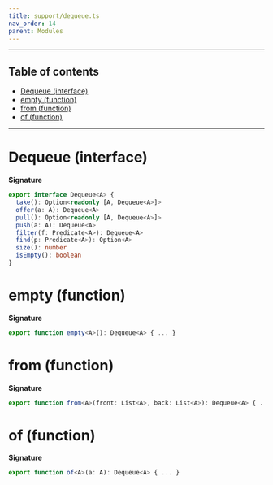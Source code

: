 ```yaml
---
title: support/dequeue.ts
nav_order: 14
parent: Modules
---
```


---

<h2 class="text-delta">Table of contents</h2>

- [Dequeue (interface)](#dequeue-interface)
- [empty (function)](#empty-function)
- [from (function)](#from-function)
- [of (function)](#of-function)

---

# Dequeue (interface)

**Signature**

```ts
export interface Dequeue<A> {
  take(): Option<readonly [A, Dequeue<A>]>
  offer(a: A): Dequeue<A>
  pull(): Option<readonly [A, Dequeue<A>]>
  push(a: A): Dequeue<A>
  filter(f: Predicate<A>): Dequeue<A>
  find(p: Predicate<A>): Option<A>
  size(): number
  isEmpty(): boolean
}
```

# empty (function)

**Signature**

```ts
export function empty<A>(): Dequeue<A> { ... }
```

# from (function)

**Signature**

```ts
export function from<A>(front: List<A>, back: List<A>): Dequeue<A> { ... }
```

# of (function)

**Signature**

```ts
export function of<A>(a: A): Dequeue<A> { ... }
```
